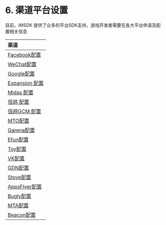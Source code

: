 # 6. 渠道平台设置

目前，iMSDK 提供了众多的平台SDK支持，游戏开发者需要在各大平台申请及配置相关信息

| 渠道 |
| :--- |
| [Facebook配置](facebook.md) |
| [WeChat配置](wechat.md)|
| [Google配置](google.md) |
| [Expansion 配置](expansion.md) |
| [Midas 配置](midas.md) |
| [信鸽 配置](xg.md) |
| [信鸽GCM 配置](xg_gcm.md) |
| [MTO配置](mto.md) |
| [Garena配置](garena.md) |
| [Efun配置](efun.md) |
| [Toy配置](toy.md) |
| [VK配置](vk.md)|   
| [GDN配置](gdn.md)|
| [Stove配置](stove.md)|
| [AppsFlyer配置](appsflyer.md)|
| [Bugly配置](bugly.md)|
| [MTA配置](mta.md)|
| [Beacon配置](beacon.md)|




